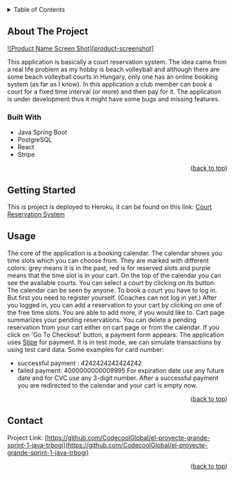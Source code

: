 <!-- TABLE OF CONTENTS -->
<details>
  <summary>Table of Contents</summary>
  <ol>
    <li>
      <a href="#about-the-project">About The Project</a>
      <ul>
        <li><a href="#built-with">Built With</a></li>
      </ul>
    </li>
    <li>
      <a href="#getting-started">Getting Started</a>
    </li>
    <li><a href="#usage">Usage</a></li>
    <li><a href="#contact">Contact</a></li>
  </ol>
</details>


## About The Project

[![Product Name Screen Shot][product-screenshot]](https://example.com)

This application is basically a court reservation system. The idea came from a real life problem as my hobby is beach volleyball and although there are some beach volleyball courts in Hungary, only one has an online booking system (as far as I know).
In this application a club member can book a court  for a fixed time interval (or more) and then pay for it. The application is under development thus it might have some bugs and missing features.


### Built With

* Java Spring Boot
* PostgreSQL
* React
* Stripe

<p align="right">(<a href="#readme-top">back to top</a>)</p>


<!-- GETTING STARTED -->
## Getting Started

This is project is deployed to Heroku, it can be found on this link: [Court Reservation System](https://sse-court-reservation.herokuapp.com/)


<!-- USAGE EXAMPLES -->
## Usage

The core of the application is a booking calendar. The calendar shows you time slots which you can choose from. They are marked with different colors: grey means it is in the past, red is for reserved slots and purple means that the time slot is in your cart.
On the top of the calendar you can see the available courts. You can select a court by clicking on its button.
The calendar can be seen by anyone. To book a court you have to log in. But first you need to register yourself. (Coaches can not log in yet.)
After you logged in, you can add a reservation to your cart by clicking on one of the free time slots. You are able to add more, if you would like to.
Cart page summarizes your pending reservations. You can delete a pending reservation from your cart either on cart page or from the calendar.
If you click on 'Go To Checkout' button, a payment form appears. The application uses [Stipe](https://stripe.com/en-hu) for payment. It is in test mode, we can simulate transactions by using test card data. Some examples for card number:
* successful payment : 4242424242424242
* failed payment: 4000000000009995
For expiration date use any future date and for CVC use any 3-digit number.
After a successful payment you are redirected to the calendar and your cart is empty now.


<p align="right">(<a href="#readme-top">back to top</a>)</p>


## Contact

Project Link: [https://github.com/CodecoolGlobal/el-proyecte-grande-sprint-1-java-trbogi](https://github.com/CodecoolGlobal/el-proyecte-grande-sprint-1-java-trbogi)

<p align="right">(<a href="#readme-top">back to top</a>)</p>
